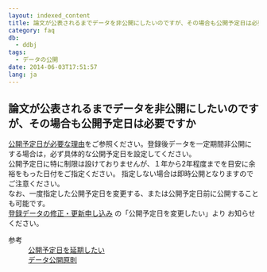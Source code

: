 ```yaml
---
layout: indexed_content
title: 論文が公表されるまでデータを非公開にしたいのですが、その場合も公開予定日は必要ですか
category: faq
db:
  - ddbj
tags: 
  - データの公開
date: 2014-06-03T17:51:57
lang: ja
---
```


## 論文が公表されるまでデータを非公開にしたいのですが、その場合も公開予定日は必要ですか

<p><a href="/documents/documents/data-release-policy.html#requirement">公開予定日が必要な理由</a>をご参照ください。登録後データを一定期間非公開にする場合は，必ず具体的な公開予定日を設定してください。<br>公開予定日に特に制限は設けておりませんが、１年から2年程度までを目安に余裕をもった日付をご指定ください。 指定しない場合は即時公開となりますのでご注意ください。<br>なお、一度指定した公開予定日を変更する、または公開予定日前に公開することも可能です。 <br><a href="/ddbj/update-form.html">登録データの修正・更新申し込み</a> の「公開予定日を変更したい」より お知らせください。</p>
<dl><dt>参考</dt>
  <dd><a href="/faq/ja/postpone-hold-date.html">公開予定日を延期したい</a></dd>
  <dd><a href="/documents/documents/data-release-policy.html">データ公開原則</a></dd>
</dl>
